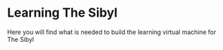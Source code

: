 # Learning The Sibyl
Here you will find what is needed to build the learning virtual machine for The Sibyl
